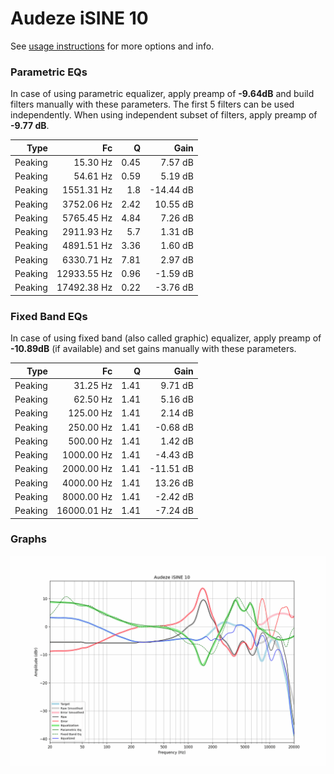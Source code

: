 # Audeze iSINE 10
See [usage instructions](https://github.com/jaakkopasanen/AutoEq#usage) for more options and info.

### Parametric EQs
In case of using parametric equalizer, apply preamp of **-9.64dB** and build filters manually
with these parameters. The first 5 filters can be used independently.
When using independent subset of filters, apply preamp of **-9.77 dB**.

| Type    | Fc          |    Q | Gain      |
|--------:|------------:|-----:|----------:|
| Peaking | 15.30 Hz    | 0.45 | 7.57 dB   |
| Peaking | 54.61 Hz    | 0.59 | 5.19 dB   |
| Peaking | 1551.31 Hz  | 1.8  | -14.44 dB |
| Peaking | 3752.06 Hz  | 2.42 | 10.55 dB  |
| Peaking | 5765.45 Hz  | 4.84 | 7.26 dB   |
| Peaking | 2911.93 Hz  | 5.7  | 1.31 dB   |
| Peaking | 4891.51 Hz  | 3.36 | 1.60 dB   |
| Peaking | 6330.71 Hz  | 7.81 | 2.97 dB   |
| Peaking | 12933.55 Hz | 0.96 | -1.59 dB  |
| Peaking | 17492.38 Hz | 0.22 | -3.76 dB  |

### Fixed Band EQs
In case of using fixed band (also called graphic) equalizer, apply preamp of **-10.89dB**
(if available) and set gains manually with these parameters.

| Type    | Fc          |    Q | Gain      |
|--------:|------------:|-----:|----------:|
| Peaking | 31.25 Hz    | 1.41 | 9.71 dB   |
| Peaking | 62.50 Hz    | 1.41 | 5.16 dB   |
| Peaking | 125.00 Hz   | 1.41 | 2.14 dB   |
| Peaking | 250.00 Hz   | 1.41 | -0.68 dB  |
| Peaking | 500.00 Hz   | 1.41 | 1.42 dB   |
| Peaking | 1000.00 Hz  | 1.41 | -4.43 dB  |
| Peaking | 2000.00 Hz  | 1.41 | -11.51 dB |
| Peaking | 4000.00 Hz  | 1.41 | 13.26 dB  |
| Peaking | 8000.00 Hz  | 1.41 | -2.42 dB  |
| Peaking | 16000.01 Hz | 1.41 | -7.24 dB  |

### Graphs
![](./Audeze%20iSINE%2010.png)